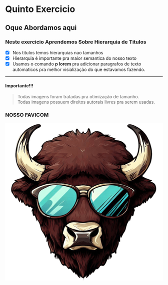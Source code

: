 # Quinto Exercicio

## Oque Abordamos aqui

### Neste exercicio Aprendemos Sobre Hierarquia de Titulos

- [x] Nos titulos temos hierarquias nao tamanhos
- [x] Hierarquia é importante pra maior semantica do nosso texto
- [x] Usamos o comando **p lorem** pra adicionar paragrafos de texto automaticos pra melhor visialização do que estavamos fazendo.
<hr>

 #### Importante!!!
 > Todas imagens foram tratadas pra otimização de tamanho. <br>
 > Todas imagens possuem direitos autorais livres pra serem usadas.
 
 ### NOSSO FAVICOM
<img src = "imagens/ICONEPNG.png" alt ="favicon">